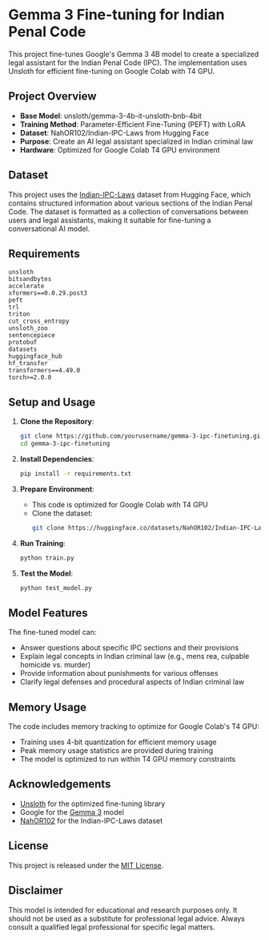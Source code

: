 # Gemma 3 Fine-tuning for Indian Penal Code

This project fine-tunes Google's Gemma 3 4B model to create a specialized legal assistant for the Indian Penal Code (IPC). The implementation uses Unsloth for efficient fine-tuning on Google Colab with T4 GPU.

## Project Overview
- **Base Model**: unsloth/gemma-3-4b-it-unsloth-bnb-4bit
- **Training Method**: Parameter-Efficient Fine-Tuning (PEFT) with LoRA
- **Dataset**: NahOR102/Indian-IPC-Laws from Hugging Face
- **Purpose**: Create an AI legal assistant specialized in Indian criminal law
- **Hardware**: Optimized for Google Colab T4 GPU environment

## Dataset

This project uses the [Indian-IPC-Laws](https://huggingface.co/datasets/NahOR102/Indian-IPC-Laws) dataset from Hugging Face, which contains structured information about various sections of the Indian Penal Code. The dataset is formatted as a collection of conversations between users and legal assistants, making it suitable for fine-tuning a conversational AI model.

## Requirements

```
unsloth
bitsandbytes
accelerate
xformers==0.0.29.post3
peft
trl
triton
cut_cross_entropy
unsloth_zoo
sentencepiece
protobuf
datasets
huggingface_hub
hf_transfer
transformers==4.49.0
torch>=2.0.0
```

## Setup and Usage

1. **Clone the Repository**:
   ```bash
   git clone https://github.com/yourusername/gemma-3-ipc-finetuning.git
   cd gemma-3-ipc-finetuning
   ```

2. **Install Dependencies**:
   ```bash
   pip install -r requirements.txt
   ```

3. **Prepare Environment**:
   - This code is optimized for Google Colab with T4 GPU
   - Clone the dataset:
     ```bash
     git clone https://huggingface.co/datasets/NahOR102/Indian-IPC-Laws
     ```

4. **Run Training**:
   ```bash
   python train.py
   ```

5. **Test the Model**:
   ```bash
   python test_model.py
   ```

## Model Features

The fine-tuned model can:
- Answer questions about specific IPC sections and their provisions
- Explain legal concepts in Indian criminal law (e.g., mens rea, culpable homicide vs. murder)
- Provide information about punishments for various offenses
- Clarify legal defenses and procedural aspects of Indian criminal law

## Memory Usage

The code includes memory tracking to optimize for Google Colab's T4 GPU:
- Training uses 4-bit quantization for efficient memory usage
- Peak memory usage statistics are provided during training
- The model is optimized to run within T4 GPU memory constraints

## Acknowledgements

- [Unsloth](https://github.com/unsloth/unsloth) for the optimized fine-tuning library
- Google for the [Gemma 3](https://blog.google/technology/developers/gemma-open-models/) model
- [NahOR102](https://huggingface.co/NahOR102) for the Indian-IPC-Laws dataset

## License

This project is released under the [MIT License](LICENSE).

## Disclaimer

This model is intended for educational and research purposes only. It should not be used as a substitute for professional legal advice. Always consult a qualified legal professional for specific legal matters.
